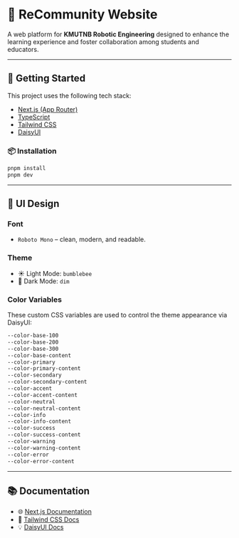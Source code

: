 # 🧠 ReCommunity Website

A web platform for **KMUTNB Robotic Engineering** designed to enhance the learning experience and foster collaboration among students and educators.

---

## 🚀 Getting Started

This project uses the following tech stack:

- [Next.js (App Router)](https://nextjs.org/docs/)
- [TypeScript](https://www.typescriptlang.org/)
- [Tailwind CSS](https://tailwindcss.com/docs/)
- [DaisyUI](https://daisyui.com/docs/)

### 📦 Installation

```bash
pnpm install
pnpm dev
```

---

## 🎨 UI Design

### Font

- `Roboto Mono` – clean, modern, and readable.

### Theme

- ☀️ Light Mode: `bumblebee`
- 🌙 Dark Mode: `dim`

### Color Variables

These custom CSS variables are used to control the theme appearance via DaisyUI:

```css
--color-base-100
--color-base-200
--color-base-300
--color-base-content
--color-primary
--color-primary-content
--color-secondary
--color-secondary-content
--color-accent
--color-accent-content
--color-neutral
--color-neutral-content
--color-info
--color-info-content
--color-success
--color-success-content
--color-warning
--color-warning-content
--color-error
--color-error-content
```

---

## 📚 Documentation

- 🌐 [Next.js Documentation](https://nextjs.org/docs/)
- 🎨 [Tailwind CSS Docs](https://tailwindcss.com/docs/)
- 💡 [DaisyUI Docs](https://daisyui.com/docs/)
